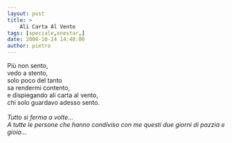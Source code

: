```yaml
---
layout: post
title: >
    Ali Carta Al Vento
tags: [speciale,onestar,]
date: 2008-10-24 14:48:00
author: pietro
---
```

Più non sento,<br/>vedo a stento,<br/>solo poco del tanto<br/>sa rendermi contento,<br/>e dispiegando ali carta al vento,<br/>chi solo guardavo adesso sento.<br/><br/><span style="font-style: italic">Tutto si ferma a volte...<br/>A tutte le persone che hanno condiviso con me questi due giorni di pazzia e gioia...<br/></span>
